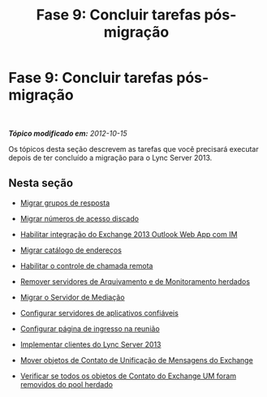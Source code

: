 ﻿---
title: 'Fase 9: Concluir tarefas pós-migração'
TOCTitle: 'Fase 9: Concluir tarefas pós-migração'
ms:assetid: 05b1a858-fd45-4bb9-9cb4-05f001528a88
ms:mtpsurl: https://technet.microsoft.com/pt-br/library/JJ204642(v=OCS.15)
ms:contentKeyID: 49305736
ms.date: 05/19/2016
mtps_version: v=OCS.15
ms.translationtype: HT
---

# Fase 9: Concluir tarefas pós-migração

 

_**Tópico modificado em:** 2012-10-15_

Os tópicos desta seção descrevem as tarefas que você precisará executar depois de ter concluído a migração para o Lync Server 2013.

## Nesta seção

  - [Migrar grupos de resposta](migrate-response-groups_1.md)

  - [Migrar números de acesso discado](migrate-dial-in-access-numbers_1.md)

  - [Habilitar integração do Exchange 2013 Outlook Web App com IM](enable-exchange-2013-outlook-web-app-and-im-integration.md)

  - [Migrar catálogo de endereços](migrate-address-book_1.md)

  - [Habilitar o controle de chamada remota](enable-remote-call-control.md)

  - [Remover servidores de Arquivamento e de Monitoramento herdados](remove-legacy-archiving-and-monitoring-servers_1.md)

  - [Migrar o Servidor de Mediação](migrate-mediation-server.md)

  - [Configurar servidores de aplicativos confiáveis](configure-trusted-application-servers_1.md)

  - [Configurar página de ingresso na reunião](configure-the-meeting-join-page_1.md)

  - [Implementar clientes do Lync Server 2013](deploy-lync-server-2013-clients_1.md)

  - [Mover objetos de Contato de Unificação de Mensagens do Exchange](move-exchange-unified-messaging-contact-objects.md)

  - [Verificar se todos os objetos de Contato do Exchange UM foram removidos do pool herdado](verify-that-all-exchange-um-contact-objects-are-removed-from-the-legacy-pool.md)

